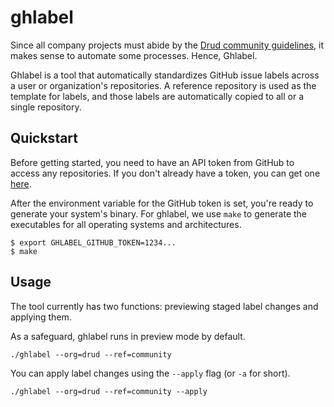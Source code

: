 # ghlabel
Since all company projects must abide by the [Drud community guidelines](https://github.com/drud/community/blob/master/development/issue_workflow.md#labels),
it makes sense to automate some processes. Hence, Ghlabel.

Ghlabel is a tool that automatically standardizes GitHub issue labels across a user or organization's repositories.
A reference repository is used as the template for labels, and those labels are automatically copied to all or
a single repository.

## Quickstart
Before getting started, you need to have an API token from GitHub to access any repositories. If you don't already have
a token, you can get one [here](https://github.com/settings/tokens).

After the environment variable for the GitHub token is set, you're ready to generate your system's binary. For ghlabel, we use
`make` to generate the executables for all operating systems and architectures.
```
$ export GHLABEL_GITHUB_TOKEN=1234...
$ make
```

## Usage
The tool currently has two functions: previewing staged label changes and applying them.

As a safeguard, ghlabel runs in preview mode by default.
```
./ghlabel --org=drud --ref=community
```
You can apply label changes using the `--apply` flag (or `-a` for short).
```
./ghlabel --org=drud --ref=community --apply
```